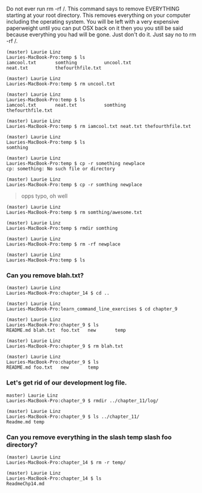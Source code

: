 Do not ever run rm -rf /.  This command says to remove EVERYTHING starting at your root directory.  This removes everything on your computer including the operating system.  You will be left with a very expensive paperweight until you can put OSX back on it then you you still be said because everything you had will be gone. Just don't do it.  Just say no to rm -rf /.



```
(master) Laurie Linz
Lauries-MacBook-Pro:temp $ ls
iamcool.txt       somthing          uncool.txt
neat.txt          thefourthfile.txt
```

```
(master) Laurie Linz
Lauries-MacBook-Pro:temp $ rm uncool.txt

(master) Laurie Linz
Lauries-MacBook-Pro:temp $ ls
iamcool.txt       neat.txt          somthing          thefourthfile.txt
```

```
(master) Laurie Linz
Lauries-MacBook-Pro:temp $ rm iamcool.txt neat.txt thefourthfile.txt

(master) Laurie Linz
Lauries-MacBook-Pro:temp $ ls
somthing
```

```
(master) Laurie Linz
Lauries-MacBook-Pro:temp $ cp -r something newplace
cp: something: No such file or directory

(master) Laurie Linz
Lauries-MacBook-Pro:temp $ cp -r somthing newplace
```

>opps typo, oh well

```
(master) Laurie Linz
Lauries-MacBook-Pro:temp $ rm somthing/awesome.txt

(master) Laurie Linz
Lauries-MacBook-Pro:temp $ rmdir somthing

(master) Laurie Linz
Lauries-MacBook-Pro:temp $ rm -rf newplace

(master) Laurie Linz
Lauries-MacBook-Pro:temp $ ls
```

### Can you remove blah.txt?
```
(master) Laurie Linz
Lauries-MacBook-Pro:chapter_14 $ cd ..

(master) Laurie Linz
Lauries-MacBook-Pro:learn_command_line_exercises $ cd chapter_9

(master) Laurie Linz
Lauries-MacBook-Pro:chapter_9 $ ls
README.md blah.txt  foo.txt   new       temp

(master) Laurie Linz
Lauries-MacBook-Pro:chapter_9 $ rm blah.txt

(master) Laurie Linz
Lauries-MacBook-Pro:chapter_9 $ ls
README.md foo.txt   new       temp
```



### Let's get rid of our development log file.
```
master) Laurie Linz
Lauries-MacBook-Pro:chapter_9 $ rmdir ../chapter_11/log/

(master) Laurie Linz
Lauries-MacBook-Pro:chapter_9 $ ls ../chapter_11/
Readme.md temp
```

### Can you remove everything in the slash temp slash foo directory?
```
(master) Laurie Linz
Lauries-MacBook-Pro:chapter_14 $ rm -r temp/

(master) Laurie Linz
Lauries-MacBook-Pro:chapter_14 $ ls
ReadmeChp14.md
```
